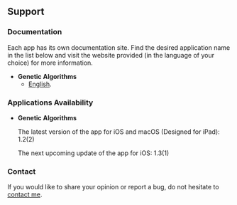 ## Support

### Documentation

Each app has its own documentation site.
Find the desired application name in the list below and visit the website provided (in the language of your choice) for more information.

* **Genetic Algorithms**
    * [English](https://www.taketechease.com/optfinder/genetic-algorithms.html).
      
### Applications Availability

* **Genetic Algorithms**
  
  The latest version of the app for iOS and macOS (Designed for iPad): 1.2(2)
 
  The next upcoming update of the app for iOS: 1.3(1)
  
### Contact

If you would like to share your opinion or report a bug, do not hesitate to [contact me](mailto:i.d.kosinska@gmail.com).
